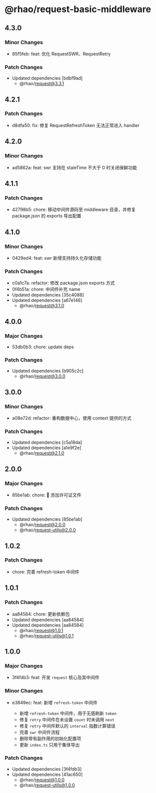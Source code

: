 # @rhao/request-basic-middleware

## 4.3.0

### Minor Changes

- 85f5feb: feat: 优化 RequestSWR、RequestRetry

### Patch Changes

- Updated dependencies [bdbf9ad]
  - @rhao/request@3.3.1

## 4.2.1

### Patch Changes

- d8dfa50: fix: 修复 RequestRefreshToken 无法正常进入 handler

## 4.2.0

### Minor Changes

- ad5862a: feat: swr 支持在 staleTime 不大于 0 时关闭保鲜功能

## 4.1.1

### Patch Changes

- 42798b5: chore: 移动中间件源码至 middleware 目录，并修复 package.json 的 exports 导出配置

## 4.1.0

### Minor Changes

- 0429ed4: feat: swr 新增支持持久化存储功能

### Patch Changes

- c0a1c7a: refactor: 修改 package.json exports 方式
- 0f4b51a: chore: 中间件补充 name
- Updated dependencies [35c4088]
- Updated dependencies [a67e146]
  - @rhao/request@3.1.0

## 4.0.0

### Major Changes

- 53db0b3: chore: update deps

### Patch Changes

- Updated dependencies [b905c2c]
  - @rhao/request@3.0.0

## 3.0.0

### Minor Changes

- a08e72d: refactor: 重构数据中心，使用 context 提供的方式

### Patch Changes

- Updated dependencies [c5a18da]
- Updated dependencies [a1e9f2e]
  - @rhao/request@2.1.0

## 2.0.0

### Major Changes

- 85be1ab: chore: 🤖 添加许可证文件

### Patch Changes

- Updated dependencies [85be1ab]
  - @rhao/request@2.0.0
  - @rhao/request-utils@2.0.0

## 1.0.2

### Patch Changes

- chore: 完善 refresh-token 中间件

## 1.0.1

### Patch Changes

- aa84584: chore: 更新依赖包
- Updated dependencies [aa84584]
- Updated dependencies [aa84584]
  - @rhao/request@1.0.1
  - @rhao/request-utils@1.0.1

## 1.0.0

### Major Changes

- 3f4fdb3: feat: 开发 `request` 核心及其中间件

### Minor Changes

- e3849ec: feat: 新增 `refresh-token` 中间件

  - 新增 `refresh-token` 中间件，用于无感刷新 `token`
  - 修复 `retry` 中间件在未设置 `count` 时未调用 `next`
  - 修复 `retry` 中间件默认的 `interval` 指数计算错误
  - 完善 `swr` 中间件流程
  - 删除带有副作用的初始化配置项
  - 更新 `index.ts` 只用于集体导出

### Patch Changes

- Updated dependencies [3f4fdb3]
- Updated dependencies [41ac650]
  - @rhao/request@1.0.0
  - @rhao/request-utils@1.0.0
